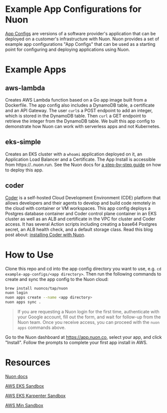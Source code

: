 # Example App Configurations for Nuon

[App Configs](https://docs.nuon.co/concepts/apps) are versions of a software provider's application that can be deployed on a customer's infrastructure with Nuon. Nuon provides a set of example app configurations "App Configs" that can be used as a starting point for configuring and deploying applications using Nuon.

# Example Apps

## aws-lambda

Creates AWS Lambda function based on a Go app image built from a Dockerfile. The app config also includes a DynamoDB table, a certificate and an API Gateway. The user `curl`s a POST endpoint to add an integer, which is stored in the DynamoDB table. Then `curl` a GET endpoint to retrieve the integer from the DynamoDB table. We built this app config to demonstrate how Nuon can work with serverless apps and not Kubernetes.

## eks-simple

Creates an EKS cluster with a `whoami` application deployed on it, an Application Load Balancer and a Certificate. The App Install is accessible from https://<subdomain input>.<install id>.nuon.run. See the Nuon docs for [a step-by-step guide](https://docs.nuon.co/get-started/create-your-first-app) on how to deploy this app.

## coder

[Coder](https://coder.com) is a self-hosted Cloud Development Environment (CDE) platform that allows developers and their agents to develop and build code remotely in the cloud with container or VM workspaces. This app config deploys a Postgres database container and Coder control plane container in an EKS cluster as well as an ALB and certificate in the VPC for cluster and Coder access. It has several Action scripts including creating a base64 Postgres secret, an ALB health check, and a default storage class. Read this blog post about: [installing Coder with Nuon](https://nuon.co/blog/installing-coder-with-nuon/).

# How to Use

Clone this repo and cd into the app config directory you want to use, e.g. `cd example-app-configs/<app directory>`. Then run the following commands to create and sync the app config to the Nuon cloud:

```bash
brew install nuonco/tap/nuon
nuon login
nuon apps create --name <app directory>
nuon apps sync .
```

> If you are requesting a Nuon login for the first time, authenticate with your Google account, fill out the form, and wait for follow-up from the Nuon team. Once you receive access, you can proceed with the `nuon apps` commands above.

Go to the Nuon dashboard at https://app.nuon.co, select your app, and click "Install". Follow the prompts to complete your first app install in AWS.

# Resources

[Nuon docs](https://docs.nuon.co)

[AWS EKS Sandbox](https://github.com/nuonco/aws-eks-sandbox)

[AWS EKS Karpenter Sandbox](https://github.com/nuonco/aws-eks-karpenter-sandbox)

[AWS Min Sandbox](https://github.com/nuonco/aws-min-sandbox)
